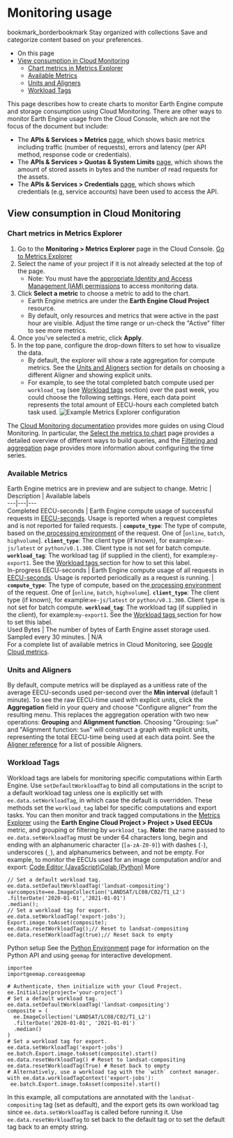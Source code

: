  
#  Monitoring usage
bookmark_borderbookmark Stay organized with collections  Save and categorize content based on your preferences.
  * On this page
  * [View consumption in Cloud Monitoring](https://developers.google.com/earth-engine/guides/monitoring_usage#view_consumption_in_cloud_monitoring)
    * [Chart metrics in Metrics Explorer](https://developers.google.com/earth-engine/guides/monitoring_usage#chart_metrics_in_metrics_explorer)
    * [Available Metrics](https://developers.google.com/earth-engine/guides/monitoring_usage#available_metrics)
    * [Units and Aligners](https://developers.google.com/earth-engine/guides/monitoring_usage#units-and-aligners)
    * [Workload Tags](https://developers.google.com/earth-engine/guides/monitoring_usage#workload-tags)


This page describes how to create charts to monitor Earth Engine compute and storage consumption using Cloud Monitoring.
There are other ways to monitor Earth Engine usage from the Cloud Console, which are not the focus of the document but include:
  * The **APIs & Services > Metrics** [page](https://console.cloud.google.com/apis/api/earthengine.googleapis.com/metrics), which shows basic metrics including traffic (number of requests), errors and latency (per API method, response code or credentials).
  * The **APIs & Services > Quotas & System Limits** [page](https://console.cloud.google.com/apis/api/earthengine.googleapis.com/quotas), which shows the amount of stored assets in bytes and the number of read requests for the assets.
  * The **APIs & Services > Credentials** [page](https://console.cloud.google.com/apis/api/earthengine.googleapis.com/credentials), which shows which credentials (e.g, service accounts) have been used to access the API.


## View consumption in Cloud Monitoring
### Chart metrics in Metrics Explorer
  1. Go to the **Monitoring > Metrics Explorer** page in the Cloud Console.
[Go to Metrics Explorer](https://console.cloud.google.com/monitoring/metrics-explorer)
  2. Select the name of your project if it is not already selected at the top of the page.
     * Note: You must have the [appropriate Identity and Access Management (IAM) permissions](https://cloud.google.com/monitoring/access-control#grant-monitoring-access) to access monitoring data.
  3. Click **Select a metric** to choose a metric to add to the chart.
     * Earth Engine metrics are under the **Earth Engine Cloud Project** resource.
     * By default, only resources and metrics that were active in the past hour are visible. Adjust the time range or un-check the "Active" filter to see more metrics.
  4. Once you've selected a metric, click **Apply**.
  5. In the top pane, configure the drop-down filters to set how to visualize the data.
     * By default, the explorer will show a rate aggregation for compute metrics. See the [Units and Aligners](https://developers.google.com/earth-engine/guides/monitoring_usage#units-and-aligners) section for details on choosing a different Aligner and showing explicit units.
     * For example, to see the total completed batch compute used per `workload_tag` (see [Workload tags](https://developers.google.com/earth-engine/guides/monitoring_usage#workload-tags) section) over the past week, you could choose the following settings. Here, each data point represents the total amount of EECU-hours each completed batch task used. ![Example Metrics Explorer
configuration](https://developers.google.com/static/earth-engine/images/Monitoring_completed_eecus.png)


The [Cloud Monitoring documentation](https://cloud.google.com/monitoring/docs) provides more guides on using Cloud Monitoring. In particular, the [Select the metrics to chart](https://cloud.google.com/monitoring/charts/metrics-selector) page provides a detailed overview of different ways to build queries, and the [Filtering and aggregation](https://cloud.google.com/monitoring/api/v3/aggregation) page provides more information about configuring the time series.
### Available Metrics
Earth Engine metrics are in preview and are subject to change. 
Metric | Description | Available labels  
---|---|---  
Completed EECU-seconds |  Earth Engine compute usage of successful requests in [ EECU-seconds](https://developers.google.com/earth-engine/guides/computation_overview#eecus). Usage is reported when a request completes and is not reported for failed requests.  |  **`compute_type`**: The type of compute, based on the[ processing environment](https://developers.google.com/earth-engine/guides/processing_environments) of the request. One of [`online`, `batch`, `highvolume`]. **`client_type`**: The client type (if known), for example:`ee-js/latest` or `python/v0.1.300`. Client type is not set for batch compute. **`workload_tag`**: The workload tag (if supplied in the client), for example:`my-export1`. See the [ Workload tags ](https://developers.google.com/earth-engine/guides/monitoring_usage#workload-tags) section for how to set this label.   
In-progress EECU-seconds |  Earth Engine compute usage of all requests in [ EECU-seconds](https://developers.google.com/earth-engine/guides/computation_overview#eecus). Usage is reported periodically as a request is running.  |  **`compute_type`**: The type of compute, based on the[ processing environment](https://developers.google.com/earth-engine/guides/processing_environments) of the request. One of [`online`, `batch`, `highvolume`]. **`client_type`**: The client type (if known), for example:`ee-js/latest` or `python/v0.1.300`. Client type is not set for batch compute. **`workload_tag`**: The workload tag (if supplied in the client), for example:`my-export1`. See the [ Workload tags ](https://developers.google.com/earth-engine/guides/monitoring_usage#workload-tags) section for how to set this label.   
Used Bytes | The number of bytes of Earth Engine asset storage used. Sampled every 30 minutes. | N/A  
For a complete list of available metrics in Cloud Monitoring, see [Google Cloud metrics](https://cloud.google.com/monitoring/api/metrics_gcp).
### Units and Aligners
By default, compute metrics will be displayed as a unitless rate of the average EECU-seconds used per-second over the **Min interval** (default 1 minute).
To see the raw EECU-time used with explicit units, click the **Aggregation** field in your query and choose "Configure aligner" from the resulting menu. This replaces the aggregation operation with two new operations: **Grouping** and **Alignment function**. Choosing "Grouping: `Sum`" and "Alignment function: `Sum`" will construct a graph with explicit units, representing the total EECU-time being used at each data point. See the [Aligner reference](https://cloud.google.com/monitoring/api/ref_v3/rest/v3/projects.alertPolicies#aligner) for a list of possible Aligners.
### Workload Tags
Workload tags are labels for monitoring specific computations within Earth Engine. Use `setDefaultWorkloadTag` to bind all computations in the script to a default workload tag unless one is explicitly set with [](https://developers.google.com/earth-engine/apidocs/ee-data-setworkloadtag)`ee.data.setWorkloadTag`, in which case the default is overridden. These methods set the `workload_tag` label for specific computations and export tasks.
You can then monitor and track tagged computations in the [Metrics Explorer](https://console.cloud.google.com/monitoring/metrics-explorer) using the **Earth Engine Cloud Project > Project > Used EECUs** metric, and grouping or filtering by `workload_tag`.
**Note:** the name passed to `ee.data.setWorkloadTag` must be under 64 characters long, begin and ending with an alphanumeric character (`[a-zA-Z0-9]`) with dashes (`-`), underscores (`_`), and alphanumerics between, and not be empty.
For example, to monitor the EECUs used for an image computation and/or and export:
[Code Editor (JavaScript)](https://developers.google.com/earth-engine/guides/monitoring_usage#code-editor-javascript-sample)[Colab (Python)](https://developers.google.com/earth-engine/guides/monitoring_usage#colab-python-sample) More
```
// Set a default workload tag.
ee.data.setDefaultWorkloadTag('landsat-compositing')
varcomposite=ee.ImageCollection('LANDSAT/LC08/C02/T1_L2')
.filterDate('2020-01-01','2021-01-01')
.median();
// Set a workload tag for export.
ee.data.setWorkloadTag('export-jobs');
Export.image.toAsset(composite);
ee.data.resetWorkloadTag();// Reset to landsat-compositing
ee.data.resetWorkloadTag(true);// Reset back to empty
```
Python setup
See the [ Python Environment](https://developers.google.com/earth-engine/guides/python_install) page for information on the Python API and using `geemap` for interactive development.
```
importee
importgeemap.coreasgeemap
```
```
# Authenticate, then initialize with your Cloud Project.
ee.Initialize(project='your-project')
# Set a default workload tag.
ee.data.setDefaultWorkloadTag('landsat-compositing')
composite = (
  ee.ImageCollection('LANDSAT/LC08/C02/T1_L2')
  .filterDate('2020-01-01', '2021-01-01')
  .median()
)
# Set a workload tag for export.
ee.data.setWorkloadTag('export-jobs')
ee.batch.Export.image.toAsset(composite).start()
ee.data.resetWorkloadTag() # Reset to landsat-compositing
ee.data.resetWorkloadTag(True) # Reset back to empty
# Alternatively, use a workload tag with the `with` context manager.
with ee.data.workloadTagContext('export-jobs'):
 ee.batch.Export.image.toAsset(composite).start()
```

In this example, all computations are annotated with the `landsat-compositing` tag (set as default), and the export gets its own workload tag since [](https://developers.google.com/earth-engine/apidocs/ee-data-setworkloadtag)`ee.data.setWorkloadTag` is called before running it. Use [](https://developers.google.com/earth-engine/apidocs/ee-data-resetworkloadtag)`ee.data.resetWorkloadTag` to set back to the default tag or to set the default tag back to an empty string.
